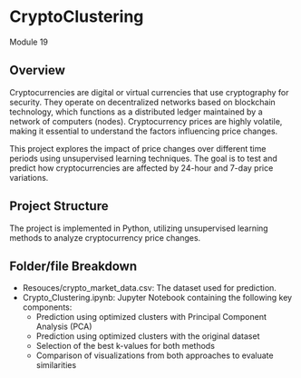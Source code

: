 # CryptoClustering
Module 19
## Overview
Cryptocurrencies are digital or virtual currencies that use cryptography for security. They operate on decentralized networks based on blockchain technology, which functions as a distributed ledger maintained by a network of computers (nodes). Cryptocurrency prices are highly volatile, making it essential to understand the factors influencing price changes.

This project explores the impact of price changes over different time periods using unsupervised learning techniques. The goal is to test and predict how cryptocurrencies are affected by 24-hour and 7-day price variations.

## Project Structure
The project is implemented in Python, utilizing unsupervised learning methods to analyze cryptocurrency price changes.

## Folder/file Breakdown
- Resouces/crypto_market_data.csv: The dataset used for prediction.
- Crypto_Clustering.ipynb: Jupyter Notebook containing the following key components:
    +   Prediction using optimized clusters with Principal Component Analysis (PCA)
    +   Prediction using optimized clusters with the original dataset
    +   Selection of the best k-values for both methods
    +   Comparison of visualizations from both approaches to evaluate similarities

